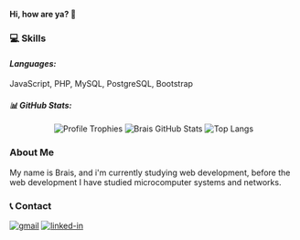 **Hi, how are ya? 👋**

### 💻 Skills

#### <i>Languages:</i>
JavaScript, PHP, MySQL, PostgreSQL, Bootstrap

#### <i>📊 GitHub Stats:</i>
<div align="center">
      <img src="https://github-profile-trophy.vercel.app/?username=Brais02&row=1&column=6&margin-h=8&theme=darkhub&count_private=true&margin-w=15&no-frame=true" alt="Profile Trophies" /> <img src="https://github-readme-stats.vercel.app/api?username=Brais02&theme=radical" alt="Brais GitHub Stats" /> <img src="https://github-readme-stats.vercel.app/api/top-langs/?username=Brais02&layout=compact" alt="Top Langs" />
</div>

### About Me
My name is Brais, and i'm currently studying web development, before the web development I have studied microcomputer systems and networks.

### 📞 Contact
[![gmail](https://img.shields.io/badge/Gmail-D14836?style=for-the-badge&logo=Gmail&logoColor=white)](mailto:braisvj@gmail.com)
[![linked-in](https://img.shields.io/badge/Linked_In-0077B5?style=for-the-badge&logo=LinkedIn&logoColor=white)](https://www.linkedin.com/in/brais-virlan-715583200/)

<!--
**Brais02/Brais02** is a ✨ _special_ ✨ repository because its `README.md` (this file) appears on your GitHub profile.

Here are some ideas to get you started:

- 🔭 I’m currently working on ...
- 🌱 I’m currently learning ...
- 👯 I’m looking to collaborate on ...
- 🤔 I’m looking for help with ...
- 💬 Ask me about ...
- 📫 How to reach me: ...
- 😄 Pronouns: ...
- ⚡ Fun fact: ...
-->
